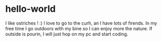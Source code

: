 # hello-world
I like ostriches ! :)
I love to go to the curh, an I have lots of firends.
In my free time I go outdoors with my bine so I can enjoy more the nature. If outside is pourin, I will just hop on my pc and start coding.
